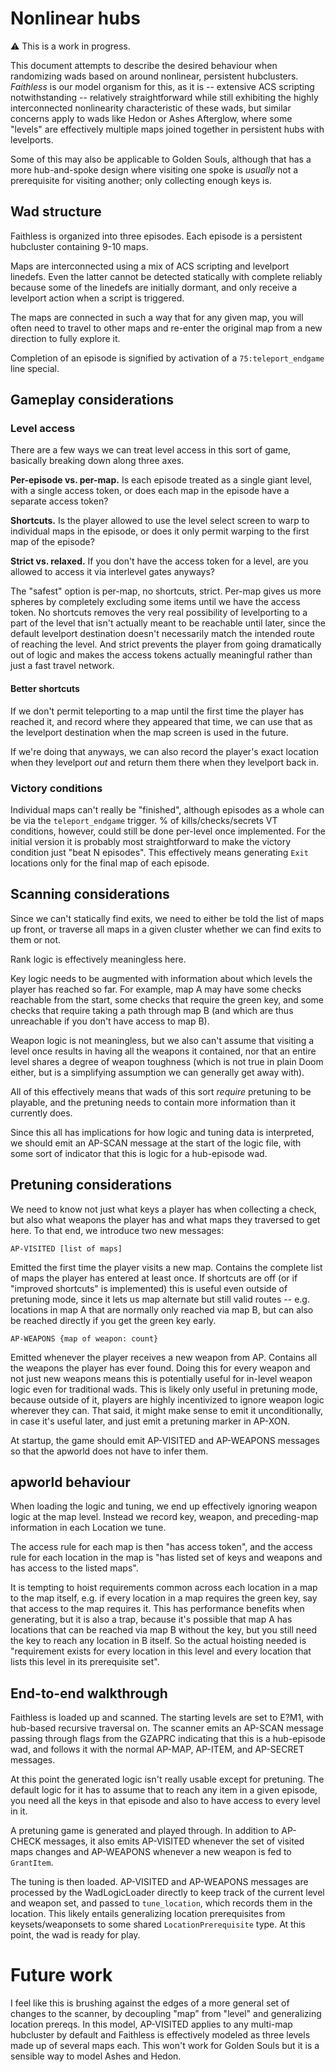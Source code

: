 # Nonlinear hubs

⚠️ This is a work in progress.

This document attempts to describe the desired behaviour when randomizing wads
based on around nonlinear, persistent hubclusters. *Faithless* is our model
organism for this, as it is -- extensive ACS scripting notwithstanding --
relatively straightforward while still exhibiting the highly interconnected
nonlinearity characteristic of these wads, but similar concerns apply to wads
like Hedon or Ashes Afterglow, where some "levels" are effectively multiple maps
joined together in persistent hubs with levelports.

Some of this may also be applicable to Golden Souls, although that has a more
hub-and-spoke design where visiting one spoke is *usually* not a prerequisite
for visiting another; only collecting enough keys is.

## Wad structure

Faithless is organized into three episodes. Each episode is a persistent
hubcluster containing 9-10 maps.

Maps are interconnected using a mix of ACS scripting and levelport linedefs.
Even the latter cannot be detected statically with complete reliably because
some of the linedefs are initially dormant, and only receive a levelport action
when a script is triggered.

The maps are connected in such a way that for any given map, you will often need
to travel to other maps and re-enter the original map from a new direction to
fully explore it.

Completion of an episode is signified by activation of a `75:teleport_endgame`
line special.

## Gameplay considerations

### Level access

There are a few ways we can treat level access in this sort of game, basically
breaking down along three axes.

**Per-episode vs. per-map.** Is each episode treated as a single giant level,
with a single access token, or does each map in the episode have a separate
access token?

**Shortcuts.** Is the player allowed to use the level select screen to warp to
individual maps in the episode, or does it only permit warping to the first map
of the episode?

**Strict vs. relaxed.** If you don't have the access token for a level, are you
allowed to access it via interlevel gates anyways?

The "safest" option is per-map, no shortcuts, strict. Per-map gives us more
spheres by completely excluding some items until we have the access token. No
shortcuts removes the very real possibility of levelporting to a part of the
level that isn't actually meant to be reachable until later, since the default
levelport destination doesn't necessarily match the intended route of reaching
the level. And strict prevents the player from going dramatically out of logic
and makes the access tokens actually meaningful rather than just a fast travel
network.

#### Better shortcuts

If we don't permit teleporting to a map until the first time the player has
reached it, and record where they appeared that time, we can use that as the
levelport destination when the map screen is used in the future.

If we're doing that anyways, we can also record the player's exact location when
they levelport *out* and return them there when they levelport back in.

### Victory conditions

Individual maps can't really be "finished", although episodes as a whole can be
via the `teleport_endgame` trigger. % of kills/checks/secrets VT conditions,
however, could still be done per-level once implemented. For the initial version
it is probably most straightforward to make the victory condition just "beat N
episodes". This effectively means generating `Exit` locations only for the final
map of each episode.

## Scanning considerations

Since we can't statically find exits, we need to either be told the list of maps
up front, or traverse all maps in a given cluster whether we can find exits to
them or not.

Rank logic is effectively meaningless here.

Key logic needs to be augmented with information about which levels the player
has reached so far. For example, map A may have some checks reachable from the
start, some checks that require the green key, and some checks that require
taking a path through map B (and which are thus unreachable if you don't have
access to map B).

Weapon logic is not meaningless, but we also can't assume that visiting a level
once results in having all the weapons it contained, nor that an entire level
shares a degree of weapon toughness (which is not true in plain Doom either,
but is a simplifying assumption we can generally get away with).

All of this effectively means that wads of this sort *require* pretuning to be
playable, and the pretuning needs to contain more information than it currently
does.

Since this all has implications for how logic and tuning data is interpreted,
we should emit an AP-SCAN message at the start of the logic file, with some
sort of indicator that this is logic for a hub-episode wad.

## Pretuning considerations

We need to know not just what keys a player has when collecting a check, but
also what weapons the player has and what maps they traversed to get here. To
that end, we introduce two new messages:

    AP-VISITED [list of maps]

Emitted the first time the player visits a new map. Contains the complete list
of maps the player has entered at least once. If shortcuts are off (or if
"improved shortcuts" is implemented) this is useful even outside of pretuning
mode, since it lets us map alternate but still valid routes -- e.g. locations in
map A that are normally only reached via map B, but can also be reached
directly if you get the green key early.

    AP-WEAPONS {map of weapon: count}

Emitted whenever the player receives a new weapon from AP. Contains all the
weapons the player has ever found. Doing this for every weapon and not just new
weapons means this is potentially useful for in-level weapon logic even for
traditional wads. This is likely only useful in pretuning mode, because outside
of it, players are highly incentivized to ignore weapon logic wherever they can.
That said, it might make sense to emit it unconditionally, in case it's useful
later, and just emit a pretuning marker in AP-XON.

At startup, the game should emit AP-VISITED and AP-WEAPONS messages so that the
apworld does not have to infer them.

## apworld behaviour

When loading the logic and tuning, we end up effectively ignoring weapon logic
at the map level. Instead we record key, weapon, and preceding-map information
in each Location we tune.

The access rule for each map is then "has access token", and the access rule for
each location in the map is "has listed set of keys and weapons and has access
to the listed maps".

It is tempting to hoist requirements common across each location in a map to the
map itself, e.g. if every location in a map requires the green key, say that
access to the map requires it. This has performance benefits when generating,
but it is also a trap, because it's possible that map A has locations that can
be reached via map B without the key, but you still need the key to reach any
location in B itself. So the actual hoisting needed is "requirement exists for
every location in this level and every location that lists this level in its
prerequisite set".

## End-to-end walkthrough

Faithless is loaded up and scanned. The starting levels are set to E?M1, with
hub-based recursive traversal on. The scanner emits an AP-SCAN message passing
through flags from the GZAPRC indicating that this is a hub-episode wad, and
follows it with the normal AP-MAP, AP-ITEM, and AP-SECRET messages.

At this point the generated logic isn't really usable except for pretuning. The
default logic for it has to assume that to reach any item in a given episode,
you need all the keys in that episode and also to have access to every level in
it.

A pretuning game is generated and played through. In addition to AP-CHECK
messages, it also emits AP-VISITED whenever the set of visited maps changes and
AP-WEAPONS whenever a new weapon is fed to `GrantItem`.

The tuning is then loaded. AP-VISITED and AP-WEAPONS messages are processed by
the WadLogicLoader directly to keep track of the current level and weapon set,
and passed to `tune_location`, which records them in the location. This likely
entails generalizing location prerequisites from keysets/weaponsets to some
shared `LocationPrerequisite` type. At this point, the wad is ready for play.

# Future work

I feel like this is brushing against the edges of a more general set of changes
to the scanner, by decoupling "map" from "level" and generalizing location
prereqs. In this model, AP-VISITED applies to any multi-map hubcluster by
default and Faithless is effectively modeled as three levels made up of several
maps each. This won't work for Golden Souls but it is a sensible way to model
Ashes and Hedon.
